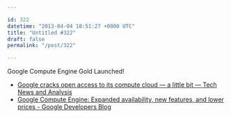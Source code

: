 ```yaml
---

id: 322
datetime: "2013-04-04 18:51:27 +0000 UTC"
title: "Untitled #322"
draft: false
permalink: "/post/322"

---
```


Google Compute Engine Gold Launched! 

 
 * [Google cracks open access to its compute cloud — a little bit — Tech News and Analysis](http://gigaom.com/2013/04/04/google-cracks-open-access-to-its-compute-cloud-a-little-bit/)
 * [Google Compute Engine: Expanded availability, new features, and lower prices - Google Developers Blog](http://googledevelopers.blogspot.com/2013/04/google-compute-engine-expanded.html)


